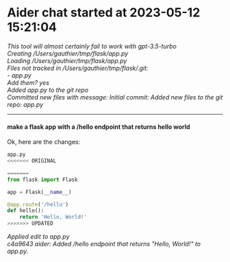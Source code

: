 
# Aider chat started at 2023-05-12 15:21:04

*This tool will almost certainly fail to work with gpt-3.5-turbo*  
*Creating /Users/gauthier/tmp/flask/app.py*  
*Loading /Users/gauthier/tmp/flask/app.py*  
*Files not tracked in /Users/gauthier/tmp/flask/.git:*  
*- app.py*  
*Add them? yes*  
*Added app.py to the git repo*  
*Committed new files with message: Initial commit: Added new files to the git repo: app.py*  

---
#### make a flask app with a /hello endpoint that returns hello world  

Ok, here are the changes:

```python
app.py
<<<<<<< ORIGINAL

=======
from flask import Flask

app = Flask(__name__)

@app.route('/hello')
def hello():
    return 'Hello, World!'
>>>>>>> UPDATED
```

*Applied edit to app.py*  
*c4a9643 aider: Added /hello endpoint that returns "Hello, World!" to app.py.*  
